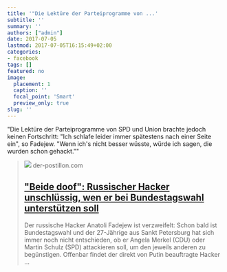 ```yaml
---
title: '"Die Lektüre der Parteiprogramme von ...'
subtitle: ''
summary: ''
authors: ["admin"]
date: 2017-07-05
lastmod: 2017-07-05T16:15:49+02:00
categories:
- facebook
tags: []
featured: no
image:
  placement: 1
  caption: ''
  focal_point: 'Smart'
  preview_only: true
slug: ''
---
```

"Die Lektüre der Parteiprogramme von SPD und Union brachte jedoch keinen Fortschritt: "Ich schlafe leider immer spätestens nach einer Seite ein", so Fadejew. "Wenn ich's nicht besser wüsste, würde ich sagen, die wurden schon gehackt.""
> [![](https://4.bp.blogspot.com/-zZG_dCwflqg/WVpi8_56PPI/AAAAAAAApWg/SX8ez7JcfpUUrV7RDNUWvC-s1Oa4cewtACLcBGAs/w1600/Hacker4.jpg)](http://www.der-postillon.com/2017/07/hacker.html)
> der-postillon.com
> ## ["Beide doof": Russischer Hacker unschlüssig, wen er bei Bundestagswahl unterstützen soll](http://www.der-postillon.com/2017/07/hacker.html)
>
>Der russische Hacker Anatoli Fadejew ist verzweifelt: Schon bald ist Bundestagswahl und der 27-Jährige aus Sankt Petersburg hat sich immer noch nicht entschieden, ob er Angela Merkel (CDU) oder Martin Schulz (SPD) attackieren soll, um den jeweils anderen zu begünstigen. Offenbar findet der direkt von Putin beauftragte Hacker ...

